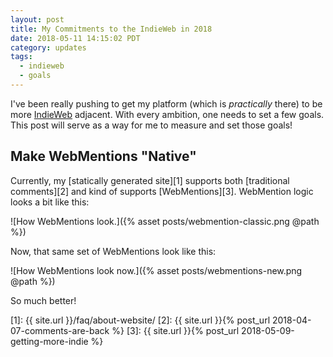 ```yaml
---
layout: post
title: My Commitments to the IndieWeb in 2018
date: 2018-05-11 14:15:02 PDT
category: updates
tags:
  - indieweb
  - goals
---
```


I've been really pushing to get my platform (which is _practically_ there)
to be more [IndieWeb][] adjacent. With every ambition, one needs to set
a few goals. This post will serve as a way for me to measure and set those
goals!

## Make WebMentions "Native"

Currently, my [statically generated site][1] supports both [traditional
comments][2] and kind of supports [WebMentions][3]. WebMention logic looks
a bit like this:

![How WebMentions look.]({% asset posts/webmention-classic.png @path %})

Now, that same set of WebMentions look like this:

![How WebMentions look now.]({% asset posts/webmentions-new.png @path %})

So much better!

[indieweb]: https://indieweb.org/
[1]: {{ site.url }}/faq/about-website/
[2]: {{ site.url }}{% post_url 2018-04-07-comments-are-back %}
[3]: {{ site.url }}{% post_url 2018-05-09-getting-more-indie %}
